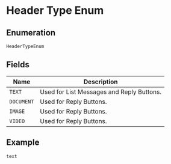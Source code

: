 
# Header Type Enum

## Enumeration

`HeaderTypeEnum`

## Fields

| Name | Description |
|  --- | --- |
| `TEXT` | Used for List Messages and Reply Buttons. |
| `DOCUMENT` | Used for Reply Buttons. |
| `IMAGE` | Used for Reply Buttons. |
| `VIDEO` | Used for Reply Buttons. |

## Example

```
text
```

